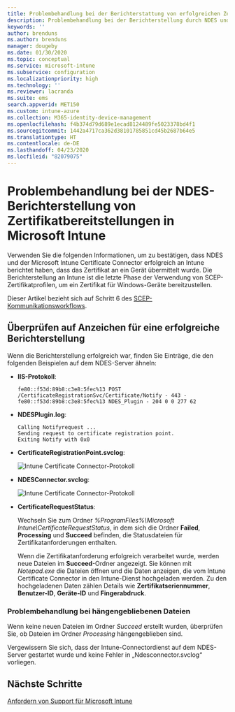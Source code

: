 ```yaml
---
title: Problembehandlung bei der Berichterstattung von erfolgreichen Zertifikatbereitstellungen auf Geräten bei Verwendung von SCEP mit Microsoft Intune | Microsoft-Dokumentation
description: Problembehandlung bei der Berichterstellung durch NDES und den Connector für Intune über eine erfolgreiche Bereitstellung von Zertifikaten, die mit SCEP-Zertifikatprofilen bereitgestellt wurden.
keywords: ''
author: brenduns
ms.author: brenduns
manager: dougeby
ms.date: 01/30/2020
ms.topic: conceptual
ms.service: microsoft-intune
ms.subservice: configuration
ms.localizationpriority: high
ms.technology: ''
ms.reviewer: lacranda
ms.suite: ems
search.appverid: MET150
ms.custom: intune-azure
ms.collection: M365-identity-device-management
ms.openlocfilehash: f4b374d79d689e1ecad8124489fe5023378bd4f1
ms.sourcegitcommit: 1442a4717ca362d38101785851cd45b2687b64e5
ms.translationtype: HT
ms.contentlocale: de-DE
ms.lasthandoff: 04/23/2020
ms.locfileid: "82079075"
---
```

# <a name="troubleshoot-ndes-reporting-of-certificate-deployments-in-microsoft-intune"></a>Problembehandlung bei der NDES-Berichterstellung von Zertifikatbereitstellungen in Microsoft Intune

Verwenden Sie die folgenden Informationen, um zu bestätigen, dass NDES und der Microsoft Intune Certificate Connector erfolgreich an Intune berichtet haben, dass das Zertifikat an ein Gerät übermittelt wurde. Die Berichterstellung an Intune ist die letzte Phase der Verwendung von SCEP-Zertifikatprofilen, um ein Zertifikat für Windows-Geräte bereitzustellen.

Dieser Artikel bezieht sich auf Schritt 6 des [SCEP-Kommunikationsworkflows](troubleshoot-scep-certificate-profiles.md).

## <a name="review-for-signs-of-successful-reporting"></a>Überprüfen auf Anzeichen für eine erfolgreiche Berichterstellung

Wenn die Berichterstellung erfolgreich war, finden Sie Einträge, die den folgenden Beispielen auf dem NDES-Server ähneln:

- **IIS-Protokoll**:

  `fe80::f53d:89b8:c3e8:5fec%13 POST /CertificateRegistrationSvc/Certificate/Notify - 443 - fe80::f53d:89b8:c3e8:5fec%13 NDES_Plugin - 204 0 0 277 62`

- **NDESPlugin.log**:

  ```
  Calling Notifyrequest ...
  Sending request to certificate registration point.
  Exiting Notify with 0x0
  ```

- **CertificateRegistrationPoint.svclog**:

  ![Intune Certificate Connector-Protokoll](../protect/media/troubleshoot-scep-certificate-reporting/certificate-registration-point-log.png)

- **NDESConnector.svclog**:

  ![Intune Certificate Connector-Protokoll](../protect/media/troubleshoot-scep-certificate-reporting/ndesconnector-log.png)

- **CertificateRequestStatus**:

  Wechseln Sie zum Ordner *%ProgramFiles%\Microsoft Intune\CertificateRequestStatus*, in dem sich die Ordner **Failed**, **Processing** und **Succeed** befinden, die Statusdateien für Zertifikatanforderungen enthalten.

  Wenn die Zertifikatanforderung erfolgreich verarbeitet wurde, werden neue Dateien im **Succeed**-Ordner angezeigt. Sie können mit *Notepad.exe* die Dateien öffnen und die Daten anzeigen, die vom Intune Certificate Connector in den Intune-Dienst hochgeladen werden. Zu den hochgeladenen Daten zählen Details wie **Zertifikatseriennummer**, **Benutzer-ID**, **Geräte-ID** und **Fingerabdruck**.

### <a name="troubleshoot-stuck-files"></a>Problembehandlung bei hängengebliebenen Dateien

Wenn keine neuen Dateien im Ordner *Succeed* erstellt wurden, überprüfen Sie, ob Dateien im Ordner *Processing* hängengeblieben sind.

Vergewissern Sie sich, dass der Intune-Connectordienst auf dem NDES-Server gestartet wurde und keine Fehler in „Ndesconnector.svclog“ vorliegen.

## <a name="next-steps"></a>Nächste Schritte

[Anfordern von Support für Microsoft Intune](../fundamentals/get-support.md)
